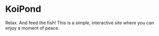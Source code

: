 # KoiPond
Relax. And feed the fish!
This is a simple, interactive site where you can enjoy a moment of peace.

